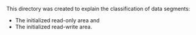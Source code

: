 This directory was created to explain the classification of data segments:
- The initialized read-only area 	and
- The initialized read-write area.
